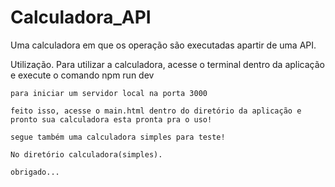 # Calculadora_API
 Uma calculadora em que os operação são executadas apartir de uma API.
 
 Utilização. 
    Para utilizar a calculadora, acesse o terminal dentro da aplicação e execute o comando
    npm run dev 

    para iniciar um servidor local na porta 3000

    feito isso, acesse o main.html dentro do diretório da aplicação e pronto sua calculadora esta pronta pra o uso!

    segue também uma calculadora simples para teste! 

    No diretório calculadora(simples).

    obrigado...


    
